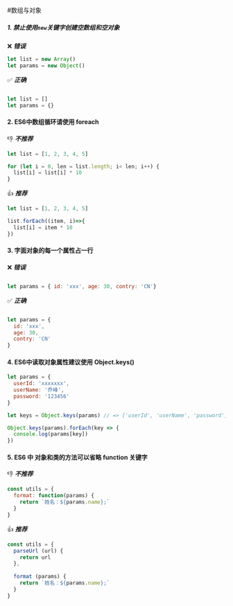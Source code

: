 #数组与对象

##### 1. 禁止使用`new`关键字创建空数组和空对象

❌ ***错误***

```javascript
let list = new Array()
let params = new Object()
```

✅ ***正确***

```javascript

let list = []
let params = {}

```

#### 2. ES6中数组循环请使用 foreach

👎 ***不推荐***

```javascript
let list = [1, 2, 3, 4, 5]

for (let i = 0, len = list.length; i< len; i++) {
  list[i] = list[i] * 10
}
```

👍 ***推荐***

```javascript
let list = [1, 2, 3, 4, 5]

list.forEach((item, i)=>{
  list[i] = item * 10
})
```

#### 3. 字面对象的每一个属性占一行

❌ ***错误***
```javascript

let params = { id: 'xxx', age: 30, contry: 'CN'}

```

✅ ***正确***

```javascript

let params = {
  id: 'xxx',
  age: 30,
  contry: 'CN'
}

```

#### 4. ES6中读取对象属性建议使用 Object.keys()

```javascript
let params = {
  userId: 'xxxxxxx',
  userName: '乔峰',
  password: '123456'
}

let keys = Object.keys(params) // => ['userId', 'userName', 'password']

Object.keys(params).forEach(key => {
  console.log(params[key])
})
```

#### 5. ES6 中 对象和类的方法可以省略 function 关键字

👎 ***不推荐***

```javascript
const utils = {
  format: function(params) {
    return `姓名：${params.name};`
  } 
}
```

👍 ***推荐***

```javascript
const utils = {
  parseUrl (url) {
    return url
  },
  
  format (params) {
    return `姓名：${params.name};`
  }
}
```